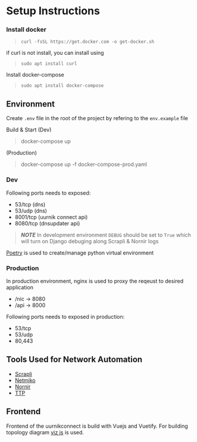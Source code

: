 # Setup Instructions

### Install docker
> `curl -fsSL https://get.docker.com -o get-docker.sh`

if curl is not install, you can install using 
> `sudo apt install curl`

Install docker-compose
> `sudo apt install docker-compose`


## Environment 

Create `.env` file in the root of the project by refering to the `env.example` file

Build & Start
(Dev)
> docker-compose up

(Production)
> docker-compose up -f docker-compose-prod.yaml


### Dev
Following ports needs to exposed:

- 53/tcp        (dns)
- 53/udp        (dns)
- 8001/tcp      (uurnik connect api)
- 8080/tcp      (dnsupdater api)


> **_NOTE_** In development environment `DEBUG` should be set to `True` which will turn on Django debuging along Scrapli & Nornir logs

[Poetry]() is used to create/manage python virtual environment

### Production
In production environment, nginx is used to proxy the reqeust to desired application

- /nic -> 8080
- /api -> 8000

Following ports needs to exposed in production:
- 53/tcp
- 53/udp
- 80,443


## Tools Used for Network Automation

- [Scrapli](https://github.com/carlmontanari/scrapli)
- [Netmiko](https://github.com/ktbyers/netmiko)
- [Nornir](https://nornir.readthedocs.io/en/v2.5.0/)
- [TTP](https://ttp.readthedocs.io/en/latest/)


## Frontend
Frontend of the uurnikconnect is build with Vuejs and Vuetify.
For building topology diagram [viz js](https://visjs.github.io/vis-network/docs/network/) is used.